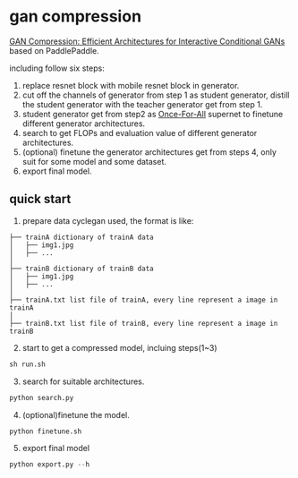 # gan compression
[GAN Compression: Efficient Architectures for Interactive Conditional GANs](https://arxiv.org/abs/2003.08936) based on PaddlePaddle.

including follow six steps:
1. replace resnet block with mobile resnet block in generator.
2. cut off the channels of generator from step 1 as student generator, distill the student generator with the teacher generator get from step 1.
3. student generator get from step2 as [Once-For-All](https://arxiv.org/abs/1908.09791) supernet to finetune different generator architectures.
4. search to get FLOPs and evaluation value of different generator architectures.
5. (optional) finetune the generator architectures get from steps 4, only suit for some model and some dataset.
6. export final model.

## quick start

1. prepare data cyclegan used, the format is like:
```
├── trainA dictionary of trainA data
│   ├── img1.jpg
│   ├── ...
│  
├── trainB dictionary of trainB data
│   ├── img1.jpg
│   ├── ...
│  
├── trainA.txt list file of trainA, every line represent a image in trainA
│  
├── trainB.txt list file of trainB, every line represent a image in trainB
```

2. start to get a compressed model, incluing steps(1~3)
```python
sh run.sh
```

3. search for suitable architectures.
```python
python search.py
```

4. (optional)finetune the model.
```python
python finetune.sh
```

5. export final model
```python
python export.py --h
```
